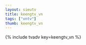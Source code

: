 ```yaml
--- 
layout: sieutv
title: keengtv_vn
tags: ["vntv"]
thumb: keengtv_vn
---
```

{% include tvadv key=keengtv_vn %}
